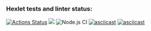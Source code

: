 ### Hexlet tests and linter status:

[![Actions Status](https://github.com/IvanMogilevskiy/frontend-project-lvl1/workflows/hexlet-check/badge.svg)](https://github.com/IvanMogilevskiy/frontend-project-lvl1/actions)
<a href="https://codeclimate.com/github/codeclimate/codeclimate/maintainability"><img src="https://api.codeclimate.com/v1/badges/a99a88d28ad37a79dbf6/maintainability" /></a>
![Node.js CI](https://github.com/IvanMogilevskiy/frontend-project-lvl1/actions/workflows/nodejs.yml/badge.svg)
[![asciicast](https://asciinema.org/a/UHXU2ALFbvVCDZ2kMIyHUj8F2.svg)](https://asciinema.org/a/UHXU2ALFbvVCDZ2kMIyHUj8F2)
[![asciicast](https://asciinema.org/a/1pb3ovU6AV0BA7rFpbRcKz78g.svg)](https://asciinema.org/a/1pb3ovU6AV0BA7rFpbRcKz78g)
